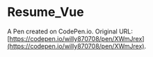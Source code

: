 # Resume_Vue

A Pen created on CodePen.io. Original URL: [https://codepen.io/willy870708/pen/XWmJrex](https://codepen.io/willy870708/pen/XWmJrex).


